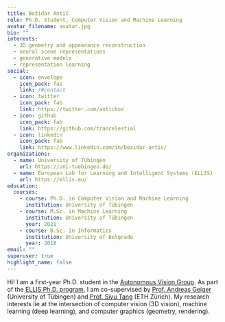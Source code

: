 ```yaml
---
title: Božidar Antić
role: Ph.D. Student, Computer Vision and Machine Learning
avatar_filename: avatar.jpg
bio: ""
interests:
  - 3D geometry and appearance reconstruction
  - neural scene representations
  - generative models
  - representation learning
social:
  - icon: envelope
    icon_pack: fas
    link: /#contact
  - icon: twitter
    icon_pack: fab
    link: https://twitter.com/anticboz
  - icon: github
    icon_pack: fab
    link: https://github.com/trancelestial
  - icon: linkedin
    icon_pack: fab
    link: https://www.linkedin.com/in/bozidar-antic/
organizations:
  - name: University of Tübingen
    url: https://uni-tuebingen.de/
  - name: European Lab for Learning and Intelligent Systems (ELLIS)
    url: https://ellis.eu/
education:
  courses:
    - course: Ph.D. in Computer Vision and Machine Learning
      institution: University of Tübingen
    - course: M.Sc. in Machine Learning
      institution: University of Tübingen
      year: 2021
    - course: B.Sc. in Informatics
      institution: University of Belgrade
      year: 2018
email: ""
superuser: true
highlight_name: false
---
```

Hi! I am a first-year Ph.D. student in the [Autonomous Vision Group](https://uni-tuebingen.de/fakultaeten/mathematisch-naturwissenschaftliche-fakultaet/fachbereiche/informatik/lehrstuehle/autonomous-vision/home/). As part of the [ELLIS Ph.D. program](https://ellis.eu/phd-postdoc), I am co-supervised by [Prof. Andreas Geiger](http://www.cvlibs.net/) (University of Tübingen) and [Prof. Siyu Tang](https://vlg.inf.ethz.ch/people/person-detail.siyutang.html) (ETH Zürich). My research interests lie at the intersection of computer vision (3D vision), machine learning (deep learning), and computer graphics (geometry, rendering).